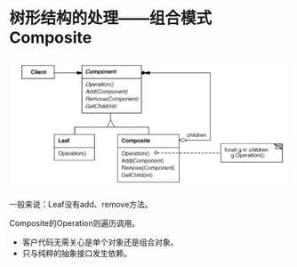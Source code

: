 # 树形结构的处理——组合模式Composite

![1574342476159](assets/1574342476159.png)

一般来说：Leaf没有add、remove方法。

Composite的Operation则遍历调用。



+ 客户代码无需关心是单个对象还是组合对象。
+ 只与纯粹的抽象接口发生依赖。